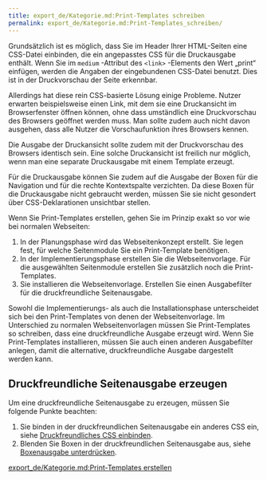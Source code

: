 ```yaml
---
title: export_de/Kategorie.md:Print-Templates schreiben
permalink: export_de/Kategorie.md:Print-Templates_schreiben/
---
```


Grundsätzlich ist es möglich, dass Sie im Header Ihrer HTML-Seiten eine CSS-Datei einbinden, die ein angepasstes CSS für die Druckausgabe enthält. Wenn Sie im `medium` -Attribut des `<link>` -Elements den Wert „print“ einfügen, werden die Angaben der eingebundenen CSS-Datei benutzt. Dies ist in der Druckvorschau der Seite erkennbar.

Allerdings hat diese rein CSS-basierte Lösung einige Probleme. Nutzer erwarten beispielsweise einen Link, mit dem sie eine Druckansicht im Browserfenster öffnen können, ohne dass umständlich eine Druckvorschau des Browsers geöffnet werden muss. Man sollte zudem auch nicht davon ausgehen, dass alle Nutzer die Vorschaufunktion ihres Browsers kennen.

Die Ausgabe der Druckansicht sollte zudem mit der Druckvorschau des Browsers identisch sein. Eine solche Druckansicht ist freilich nur möglich, wenn man eine separate Druckausgabe mit einem Template erzeugt.

Für die Druckausgabe können Sie zudem auf die Ausgabe der Boxen für die Navigation und für die rechte Kontextspalte verzichten. Da diese Boxen für die Druckausgabe nicht gebraucht werden, müssen Sie sie nicht gesondert über CSS-Deklarationen unsichtbar stellen.

Wenn Sie Print-Templates erstellen, gehen Sie im Prinzip exakt so vor wie bei normalen Webseiten:

1.  In der Planungsphase wird das Webseitenkonzept erstellt. Sie legen fest, für welche Seitenmodule Sie ein Print-Template benötigen.
2.  In der Implementierungsphase erstellen Sie die Webseitenvorlage. Für die ausgewählten Seitenmodule erstellen Sie zusätzlich noch die Print-Templates.
3.  Sie installieren die Webseitenvorlage. Erstellen Sie einen Ausgabefilter für die druckfreundliche Seitenausgabe.

Sowohl die Implementierungs- als auch die Installationsphase unterscheidet sich bei den Print-Templates von denen der Webseitenvorlage. Im Unterschied zu normalen Webseitenvorlagen müssen Sie Print-Templates so schreiben, dass eine druckfreundliche Ausgabe erzeugt wird. Wenn Sie Print-Templates installieren, müssen Sie auch einen anderen Ausgabefilter anlegen, damit die alternative, druckfreundliche Ausgabe dargestellt werden kann.

Druckfreundliche Seitenausgabe erzeugen
---------------------------------------

Um eine druckfreundliche Seitenausgabe zu erzeugen, müssen Sie folgende Punkte beachten:

1.  Sie binden in der druckfreundlichen Seitenausgabe ein anderes CSS ein, siehe [Druckfreundliches CSS einbinden](/Druckfreundliches_CSS_einbinden ).
2.  Blenden Sie Boxen in der druckfreundlichen Seitenausgabe aus, siehe [Boxenausgabe unterdrücken](/Boxenausgabe_unterdrücken ).

[export_de/Kategorie.md:Print-Templates erstellen](export_de/Kategorie.md:Print-Templates_erstellen )
